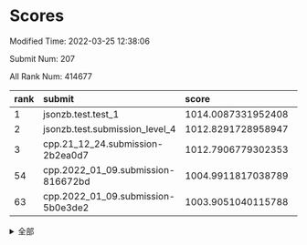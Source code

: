 # Scores

Modified Time: 2022-03-25 12:38:06

Submit Num: 207

All Rank Num: 414677

| rank |               submit               |       score        |       sigma        | pk_num |
| :--- | :--------------------------------- | :----------------- | :----------------- | :----- |
| 1    | jsonzb.test.test_1                 | 1014.0087331952408 | 0.8235010326281027 | 8011   |
| 2    | jsonzb.test.submission_level_4     | 1012.8291728958947 | 0.799723072685265  | 8012   |
| 3    | cpp.21_12_24.submission-2b2ea0d7   | 1012.7906779302353 | 0.7990938799068115 | 8014   |
| 54   | cpp.2022_01_09.submission-816672bd | 1004.9911817038789 | 0.7166161617736642 | 8012   |
| 63   | cpp.2022_01_09.submission-5b0e3de2 | 1003.9051040115788 | 0.7258089277195988 | 8015   |


<details>
<summary>全部</summary>

| rank |                 submit                 |       score        |       sigma        | pk_num |
| :--- | :------------------------------------- | :----------------- | :----------------- | :----- |
| 1    | jsonzb.test.test_1                     | 1014.0087331952408 | 0.8235010326281027 | 8011   |
| 2    | jsonzb.test.submission_level_4         | 1012.8291728958947 | 0.799723072685265  | 8012   |
| 3    | cpp.21_12_24.submission-2b2ea0d7       | 1012.7906779302353 | 0.7990938799068115 | 8014   |
| 4    | gobigger.level_3.submission_level_3_30 | 1012.2595944576351 | 0.7729883177958413 | 8012   |
| 5    | gobigger.level_3.submission_level_3_27 | 1011.2568917488553 | 0.770673372006481  | 8013   |
| 6    | gobigger.level_3.submission_level_3_22 | 1011.2161085179191 | 0.7747761870527299 | 8007   |
| 7    | gobigger.level_3.submission_level_3_32 | 1011.043360342683  | 0.8114688285686095 | 8014   |
| 8    | gobigger.level_3.submission_level_3_19 | 1010.9502258004449 | 0.7675317995203222 | 8012   |
| 9    | gobigger.level_3.submission_level_3_5  | 1010.6464957690733 | 0.7681623496275889 | 8015   |
| 10   | gobigger.level_3.submission_level_3_49 | 1010.6121048575106 | 0.7615102955337784 | 8009   |
| 11   | gobigger.level_3.submission_level_3_36 | 1010.5823204366856 | 0.750688497435777  | 8013   |
| 12   | gobigger.level_3.submission_level_3_40 | 1010.50062201369   | 0.7567267649071346 | 8011   |
| 13   | gobigger.level_3.submission_level_3_11 | 1010.4431638369662 | 0.7518245973752713 | 8012   |
| 14   | gobigger.level_3.submission_level_3_1  | 1010.4421955527548 | 0.7762368067080329 | 8014   |
| 15   | gobigger.level_3.submission_level_3_43 | 1010.4205864617185 | 0.7679828840931427 | 8016   |
| 16   | gobigger.level_3.submission_level_3_45 | 1010.2550911009108 | 0.7598840472836352 | 8007   |
| 17   | gobigger.level_3.submission_level_3_24 | 1010.2415711100646 | 0.7559693339378267 | 8015   |
| 18   | gobigger.level_3.submission_level_3_25 | 1010.1739699343166 | 0.768901515959804  | 8015   |
| 19   | gobigger.level_3.submission_level_3_26 | 1010.1217789984828 | 0.7626692110672282 | 8011   |
| 20   | gobigger.level_3.submission_level_3_3  | 1010.1143906437301 | 0.765623285673692  | 8009   |
| 21   | gobigger.level_3.submission_level_3_6  | 1010.0823282304351 | 0.733780198022136  | 8013   |
| 22   | gobigger.level_3.submission_level_3_13 | 1010.0566137147347 | 0.7591394886657004 | 8013   |
| 23   | gobigger.level_3.submission_level_3_47 | 1010.0518021075642 | 0.7541584758982112 | 8021   |
| 24   | gobigger.level_3.submission_level_3_46 | 1010.0399319224518 | 0.7435576012863174 | 8015   |
| 25   | gobigger.level_3.submission_level_3_18 | 1009.9541346968641 | 0.7726574278246459 | 8011   |
| 26   | gobigger.level_3.submission_level_3_16 | 1009.9427377440875 | 0.7894462867244253 | 8014   |
| 27   | gobigger.level_3.submission_level_3_28 | 1009.9028298797151 | 0.7532469931960977 | 8016   |
| 28   | gobigger.level_3.submission_level_3_34 | 1009.877151211314  | 0.7331644593915557 | 8014   |
| 29   | gobigger.level_3.submission_level_3_23 | 1009.7634198967793 | 0.7599349646379057 | 8013   |
| 30   | gobigger.level_3.submission_level_3_21 | 1009.7632066784341 | 0.7559437471253958 | 8009   |
| 31   | gobigger.level_3.submission_level_3_14 | 1009.6883133521452 | 0.7515554033201912 | 8009   |
| 32   | gobigger.level_3.submission_level_3_4  | 1009.5869112814629 | 0.7689423025191755 | 8013   |
| 33   | gobigger.level_3.submission_level_3_39 | 1009.5812642442986 | 0.7564405781512185 | 8017   |
| 34   | gobigger.level_3.submission_level_3_2  | 1009.5682665707308 | 0.7454966594294723 | 8012   |
| 35   | gobigger.level_3.submission_level_3_35 | 1009.4911679875082 | 0.7511201324438928 | 8018   |
| 36   | gobigger.level_3.submission_level_3_20 | 1009.4666086646057 | 0.7447714408885079 | 8009   |
| 37   | gobigger.level_3.submission_level_3_41 | 1009.4588749233152 | 0.7426634227304828 | 8016   |
| 38   | gobigger.level_3.submission_level_3_10 | 1009.4564298003036 | 0.7387554307753624 | 8014   |
| 39   | gobigger.level_3.submission_level_3_33 | 1009.4248214403816 | 0.7668503500247116 | 8020   |
| 40   | gobigger.level_3.submission_level_3_48 | 1009.4010818967678 | 0.7547114789763397 | 8012   |
| 41   | gobigger.level_3.submission_level_3_8  | 1009.3650631583764 | 0.7480692492464672 | 8017   |
| 42   | gobigger.level_3.submission_level_3_37 | 1009.2983497320697 | 0.7685326709063564 | 8016   |
| 43   | gobigger.level_3.submission_level_3_42 | 1009.2825992340416 | 0.7405331089986901 | 8016   |
| 44   | gobigger.level_3.submission_level_3_7  | 1009.260665701351  | 0.7521007898900401 | 8017   |
| 45   | gobigger.level_3.submission_level_3_15 | 1009.2320520610679 | 0.7588474573204305 | 8013   |
| 46   | gobigger.level_3.submission_level_3_44 | 1009.2151535934088 | 0.7340878326472433 | 8019   |
| 47   | gobigger.level_3.submission_level_3_31 | 1009.078434949507  | 0.7440749633070812 | 8016   |
| 48   | gobigger.level_3.submission_level_3_12 | 1009.0735958445538 | 0.7459341027533613 | 8019   |
| 49   | gobigger.level_3.submission_level_3_29 | 1008.8386461048034 | 0.7443393111092347 | 8010   |
| 50   | gobigger.level_3.submission_level_3_17 | 1008.4610379054352 | 0.7251771037890807 | 8011   |
| 51   | gobigger.level_3.submission_level_3_9  | 1008.4474465924493 | 0.7434854964887796 | 8014   |
| 52   | gobigger.level_3.submission_level_3_38 | 1008.2405152603974 | 0.7286928374793428 | 8014   |
| 53   | gobigger.level_3.submission_level_3_0  | 1007.8808869641163 | 0.7310760391094029 | 8019   |
| 54   | cpp.2022_01_09.submission-816672bd     | 1004.9911817038789 | 0.7166161617736642 | 8012   |
| 55   | gobigger.level_1.submission_level_1_6  | 1004.555906374074  | 0.7194512740314021 | 8014   |
| 56   | gobigger.level_1.submission_level_1_2  | 1004.5549106616841 | 0.7000763015699754 | 8011   |
| 57   | gobigger.level_1.submission_level_1_7  | 1004.3783211755724 | 0.7241296269954279 | 8012   |
| 58   | gobigger.level_1.submission_level_1_13 | 1004.3520469824252 | 0.7089856803052639 | 8009   |
| 59   | gobigger.level_1.submission_level_1_24 | 1004.1288920350138 | 0.7230519122518986 | 8011   |
| 60   | gobigger.level_1.submission_level_1_15 | 1004.0644158183421 | 0.7254498182959838 | 8016   |
| 61   | gobigger.level_1.submission_level_1_19 | 1003.9294325457695 | 0.7120945777398026 | 8004   |
| 62   | gobigger.level_1.submission_level_1_23 | 1003.9210232249882 | 0.7151693075015283 | 8010   |
| 63   | cpp.2022_01_09.submission-5b0e3de2     | 1003.9051040115788 | 0.7258089277195988 | 8015   |
| 64   | gobigger.level_1.submission_level_1_12 | 1003.8963807892147 | 0.7154627035903713 | 8012   |
| 65   | gobigger.level_1.submission_level_1_47 | 1003.8114044402497 | 0.7149149491299585 | 8019   |
| 66   | gobigger.level_1.submission_level_1_14 | 1003.8108072599956 | 0.7224799318624332 | 8013   |
| 67   | gobigger.level_1.submission_level_1_17 | 1003.7556824058357 | 0.7153118750378689 | 8015   |
| 68   | gobigger.level_1.submission_level_1_39 | 1003.7311129936339 | 0.7189891610889246 | 8014   |
| 69   | gobigger.level_1.submission_level_1_0  | 1003.7163054488474 | 0.7079588874623741 | 8016   |
| 70   | gobigger.level_1.submission_level_1_44 | 1003.6938895618686 | 0.7123714141646258 | 8014   |
| 71   | gobigger.level_1.submission_level_1_38 | 1003.6787335611052 | 0.7190345117763639 | 8012   |
| 72   | gobigger.level_1.submission_level_1_10 | 1003.6436429997134 | 0.715344660981539  | 8010   |
| 73   | gobigger.level_1.submission_level_1_46 | 1003.6027032205417 | 0.7251579779076378 | 8017   |
| 74   | gobigger.level_1.submission_level_1_34 | 1003.5571103634193 | 0.7104392076788134 | 8006   |
| 75   | gobigger.level_1.submission_level_1_37 | 1003.5160006208511 | 0.7053182498237172 | 8008   |
| 76   | gobigger.level_1.submission_level_1_11 | 1003.515324442342  | 0.7142568551865364 | 8010   |
| 77   | gobigger.level_1.submission_level_1_21 | 1003.4934719510129 | 0.7022919603118571 | 8011   |
| 78   | gobigger.level_1.submission_level_1_45 | 1003.4631332234962 | 0.7071756103168773 | 8010   |
| 79   | gobigger.level_1.submission_level_1_28 | 1003.4085736576989 | 0.7173350356309436 | 8012   |
| 80   | gobigger.level_1.submission_level_1_36 | 1003.3695208355979 | 0.7225252145318344 | 8018   |
| 81   | gobigger.level_1.submission_level_1_49 | 1003.3666538110463 | 0.7158519256681773 | 8015   |
| 82   | gobigger.level_1.submission_level_1_4  | 1003.356369799534  | 0.7136910012968158 | 8013   |
| 83   | gobigger.level_1.submission_level_1_40 | 1003.3231480459042 | 0.7140675251608476 | 8014   |
| 84   | gobigger.level_1.submission_level_1_29 | 1003.2081091308492 | 0.7020188968857028 | 8017   |
| 85   | gobigger.level_1.submission_level_1_42 | 1003.1714620142592 | 0.726466441027026  | 8019   |
| 86   | gobigger.level_1.submission_level_1_35 | 1003.1543624058738 | 0.7101670354513278 | 8013   |
| 87   | gobigger.level_1.submission_level_1_3  | 1003.1361286586107 | 0.7095028790413258 | 8014   |
| 88   | gobigger.level_1.submission_level_1_9  | 1003.11045711874   | 0.7063590362444334 | 8010   |
| 89   | gobigger.level_1.submission_level_1_16 | 1003.0946091601337 | 0.7066966802679656 | 8014   |
| 90   | gobigger.level_1.submission_level_1_31 | 1003.0231512219539 | 0.7206692117298475 | 8008   |
| 91   | gobigger.level_1.submission_level_1_27 | 1002.8746565504222 | 0.7074054882773942 | 8017   |
| 92   | gobigger.level_1.submission_level_1_8  | 1002.7780405976509 | 0.7161426466749372 | 8021   |
| 93   | gobigger.level_1.submission_level_1_25 | 1002.7771672572545 | 0.7127656505384644 | 8011   |
| 94   | gobigger.level_1.submission_level_1_26 | 1002.7576295786575 | 0.7169994641056399 | 8021   |
| 95   | gobigger.level_1.submission_level_1_5  | 1002.720078142101  | 0.7060078421760368 | 8016   |
| 96   | gobigger.level_1.submission_level_1_30 | 1002.6977228780672 | 0.7253542361046289 | 8013   |
| 97   | gobigger.level_1.submission_level_1_20 | 1002.6794535362014 | 0.7217186121929483 | 8012   |
| 98   | gobigger.level_1.submission_level_1_1  | 1002.6422303708865 | 0.7172799545797267 | 8015   |
| 99   | gobigger.level_1.submission_level_1_32 | 1002.625437527124  | 0.7205927578970652 | 8015   |
| 100  | gobigger.level_1.submission_level_1_48 | 1002.5694927374878 | 0.7193323477073275 | 8014   |
| 101  | gobigger.level_1.submission_level_1_41 | 1002.4841981021293 | 0.7199984291063788 | 8011   |
| 102  | gobigger.level_1.submission_level_1_43 | 1002.4589270546686 | 0.7183481819902756 | 8013   |
| 103  | gobigger.level_1.submission_level_1_18 | 1002.4421236213594 | 0.7087216164169269 | 8008   |
| 104  | gobigger.level_1.submission_level_1_33 | 1002.4115138324341 | 0.7205740525535584 | 8011   |
| 105  | gobigger.level_1.submission_level_1_22 | 1002.2206623276111 | 0.7081923328992153 | 8013   |
| 106  | gobigger.random.submission_random_24   | 997.6982450889784  | 0.7202782604013411 | 8012   |
| 107  | gobigger.random.submission_random_31   | 997.3594111505024  | 0.7206740192214249 | 8012   |
| 108  | gobigger.random.submission_random_43   | 997.2553763215786  | 0.7044315537256741 | 8014   |
| 109  | gobigger.random.submission_random_41   | 997.1799629125652  | 0.6986139083682675 | 8007   |
| 110  | gobigger.random.submission_random_14   | 997.1514675463976  | 0.7109467920970987 | 8013   |
| 111  | gobigger.random.submission_random_35   | 996.9541596364152  | 0.7128551738615665 | 8013   |
| 112  | gobigger.random.submission_random_20   | 996.7298803307285  | 0.7204101712126261 | 8016   |
| 113  | gobigger.random.submission_random_15   | 996.663017391731   | 0.7071940587156895 | 8008   |
| 114  | gobigger.random.submission_random_13   | 996.4965296220494  | 0.7099064886071595 | 8010   |
| 115  | gobigger.random.submission_random_47   | 996.4563667928448  | 0.716001927403545  | 8011   |
| 116  | gobigger.random.submission_random_4    | 996.3540920419672  | 0.7092388514529696 | 8016   |
| 117  | gobigger.random.submission_random_29   | 996.3199852635256  | 0.7205970304503523 | 8010   |
| 118  | gobigger.random.submission_random_39   | 996.1976452326778  | 0.7226704870646979 | 8015   |
| 119  | gobigger.random.submission_random_2    | 996.1501012113686  | 0.7108519949486833 | 8011   |
| 120  | gobigger.random.submission_random_45   | 996.1354581577743  | 0.7136325183927855 | 8011   |
| 121  | gobigger.random.submission_random_25   | 996.0645897984102  | 0.7112630130914276 | 8015   |
| 122  | gobigger.random.submission_random_30   | 996.0483258004932  | 0.7043050702879852 | 8012   |
| 123  | gobigger.random.submission_random_10   | 996.0328778775647  | 0.7203671856555957 | 8009   |
| 124  | gobigger.random.submission_random_21   | 996.0130789286661  | 0.702333293832107  | 8012   |
| 125  | gobigger.random.submission_random_18   | 996.0082313504118  | 0.7011396479779439 | 8014   |
| 126  | gobigger.random.submission_random_27   | 995.9845353167074  | 0.7075121166039849 | 8014   |
| 127  | gobigger.random.submission_random_33   | 995.9634193903732  | 0.7089310470490868 | 8011   |
| 128  | gobigger.random.submission_random_49   | 995.960724733468   | 0.7093727335438562 | 8011   |
| 129  | gobigger.random.submission_random_16   | 995.8975170755305  | 0.7162479950813518 | 8017   |
| 130  | gobigger.random.submission_random_40   | 995.8529046232446  | 0.7090010238594986 | 8016   |
| 131  | gobigger.random.submission_random_26   | 995.8387486684569  | 0.708728631239205  | 8015   |
| 132  | gobigger.random.submission_random_7    | 995.8132567890301  | 0.7208505987865352 | 8016   |
| 133  | gobigger.random.submission_random_19   | 995.8038670625776  | 0.7151980188690048 | 8012   |
| 134  | gobigger.random.submission_random_38   | 995.7194960841683  | 0.7149217762298281 | 8011   |
| 135  | gobigger.random.submission_random_44   | 995.7064669495361  | 0.7135395788798558 | 8012   |
| 136  | gobigger.random.submission_random_23   | 995.7007425729286  | 0.7196603238075824 | 8013   |
| 137  | gobigger.random.submission_random_42   | 995.6920579176349  | 0.7095778556218122 | 8011   |
| 138  | gobigger.random.submission_random_48   | 995.6879156690397  | 0.7011042789502401 | 8014   |
| 139  | gobigger.random.submission_random_46   | 995.6795242712652  | 0.7092478752438869 | 8018   |
| 140  | gobigger.random.submission_random_1    | 995.6728802339582  | 0.7106098023201253 | 8012   |
| 141  | gobigger.random.submission_random_12   | 995.6692527754398  | 0.7237047436284594 | 8005   |
| 142  | gobigger.random.submission_random_28   | 995.6567967422595  | 0.7064176947221328 | 8011   |
| 143  | gobigger.random.submission_random_8    | 995.5757799138873  | 0.7108836942349313 | 8012   |
| 144  | gobigger.random.submission_random_5    | 995.5590349313152  | 0.7014871688515377 | 8013   |
| 145  | gobigger.random.submission_random_22   | 995.5480450935817  | 0.7080898737297051 | 8018   |
| 146  | gobigger.random.submission_random_32   | 995.5294576415165  | 0.7319528218952271 | 8010   |
| 147  | gobigger.random.submission_random_17   | 995.4713642633833  | 0.7096954799319592 | 8011   |
| 148  | gobigger.random.submission_random_3    | 995.4542562779784  | 0.7118021609422868 | 8014   |
| 149  | gobigger.random.submission_random_37   | 995.4155971920618  | 0.7002609452145907 | 8008   |
| 150  | gobigger.random.submission_random_11   | 995.1968873185597  | 0.709188356919099  | 8014   |
| 151  | gobigger.level_2.submission_level_2_4  | 995.157541918617   | 0.7196193045868683 | 8017   |
| 152  | gobigger.random.submission_random_36   | 994.7762861063642  | 0.7270644925130813 | 8016   |
| 153  | gobigger.random.submission_random_9    | 994.6225785018446  | 0.7110167237459244 | 8014   |
| 154  | gobigger.random.submission_random_0    | 994.570013220746   | 0.7369203054130066 | 8008   |
| 155  | gobigger.random.submission_random_6    | 994.3274421359689  | 0.7254910349604845 | 8013   |
| 156  | gobigger.random.submission_random_34   | 994.2621757488722  | 0.7165160619310554 | 8014   |
| 157  | gobigger.level_2.submission_level_2_32 | 994.2167474012348  | 0.7275171192349646 | 8010   |
| 158  | gobigger.level_2.submission_level_2_6  | 994.1289157143835  | 0.7411204973405157 | 8018   |
| 159  | gobigger.level_2.submission_level_2_10 | 993.839566076663   | 0.7357069885535171 | 8014   |
| 160  | gobigger.level_2.submission_level_2_48 | 993.7146177781572  | 0.7394259059035847 | 8012   |
| 161  | gobigger.level_2.submission_level_2_46 | 993.5473661798692  | 0.7432890581487958 | 8016   |
| 162  | gobigger.level_2.submission_level_2_21 | 993.4777420477615  | 0.7266735213435408 | 8011   |
| 163  | gobigger.level_2.submission_level_2_20 | 993.3880257636642  | 0.7317458336430483 | 8010   |
| 164  | gobigger.level_2.submission_level_2_38 | 993.2669166112522  | 0.7316037557699538 | 8010   |
| 165  | gobigger.level_2.submission_level_2_2  | 993.0426259650961  | 0.752476658583244  | 8007   |
| 166  | gobigger.level_2.submission_level_2_36 | 993.0127902240614  | 0.7459349531833073 | 8009   |
| 167  | gobigger.level_2.submission_level_2_39 | 992.9612244387167  | 0.7371552061357987 | 8012   |
| 168  | gobigger.level_2.submission_level_2_47 | 992.8288124095102  | 0.7365208344242051 | 8010   |
| 169  | gobigger.level_2.submission_level_2_15 | 992.7439641255448  | 0.7344433345237413 | 8014   |
| 170  | gobigger.level_2.submission_level_2_45 | 992.717920220003   | 0.7352841900182355 | 8011   |
| 171  | gobigger.level_2.submission_level_2_8  | 992.5858059583022  | 0.7608673260131005 | 8013   |
| 172  | gobigger.level_2.submission_level_2_27 | 992.5711439670046  | 0.7568828712257684 | 8012   |
| 173  | gobigger.level_2.submission_level_2_22 | 992.5594626154465  | 0.7404989684625303 | 8014   |
| 174  | gobigger.level_2.submission_level_2_49 | 992.5485890436075  | 0.7487533009503077 | 8014   |
| 175  | gobigger.level_2.submission_level_2_3  | 992.5473978344048  | 0.7351294488193206 | 8009   |
| 176  | gobigger.level_2.submission_level_2_0  | 992.5154842040229  | 0.749665636628331  | 8013   |
| 177  | gobigger.level_2.submission_level_2_28 | 992.4899966557456  | 0.7285687470171852 | 8010   |
| 178  | gobigger.level_2.submission_level_2_23 | 992.4834640740231  | 0.7414371254956109 | 8013   |
| 179  | gobigger.level_2.submission_level_2_37 | 992.3705953639898  | 0.7341558843431741 | 8011   |
| 180  | gobigger.level_2.submission_level_2_1  | 992.2662557212794  | 0.7399965101232706 | 8011   |
| 181  | gobigger.level_2.submission_level_2_16 | 992.2140027549542  | 0.7304692736198828 | 8015   |
| 182  | gobigger.level_2.submission_level_2_5  | 992.1849193333695  | 0.7331103436282468 | 8013   |
| 183  | gobigger.level_2.submission_level_2_11 | 992.1459446175414  | 0.7417056882696046 | 8010   |
| 184  | gobigger.level_2.submission_level_2_19 | 992.1240124670809  | 0.7391458658892224 | 8016   |
| 185  | gobigger.level_2.submission_level_2_42 | 992.1177580132667  | 0.750206086864035  | 8014   |
| 186  | gobigger.level_2.submission_level_2_24 | 992.0907916291491  | 0.7395776233919634 | 8016   |
| 187  | gobigger.level_2.submission_level_2_14 | 992.0727842071044  | 0.7659782248670404 | 8017   |
| 188  | gobigger.level_2.submission_level_2_31 | 992.0660816306038  | 0.7543034177699451 | 8016   |
| 189  | gobigger.level_2.submission_level_2_41 | 992.0593505304107  | 0.7354078682500601 | 8014   |
| 190  | gobigger.level_2.submission_level_2_26 | 991.9266447473459  | 0.7268108294445208 | 8015   |
| 191  | gobigger.level_2.submission_level_2_35 | 991.8946660002186  | 0.7471887184085322 | 8017   |
| 192  | gobigger.level_2.submission_level_2_29 | 991.8905157653079  | 0.7739556994056872 | 8017   |
| 193  | gobigger.level_2.submission_level_2_34 | 991.7468600648889  | 0.7439367271520174 | 8010   |
| 194  | gobigger.level_2.submission_level_2_13 | 991.7440954886284  | 0.7383941461000167 | 8008   |
| 195  | gobigger.level_2.submission_level_2_40 | 991.5488826470333  | 0.7619494931238359 | 8014   |
| 196  | gobigger.level_2.submission_level_2_18 | 991.4982092024999  | 0.7649812052556402 | 8012   |
| 197  | gobigger.level_2.submission_level_2_43 | 991.4971577798535  | 0.7584635469457893 | 8010   |
| 198  | gobigger.level_2.submission_level_2_7  | 991.2042717490338  | 0.7848192806452982 | 8012   |
| 199  | gobigger.level_2.submission_level_2_9  | 991.172378395596   | 0.7446452203464378 | 8015   |
| 200  | gobigger.level_2.submission_level_2_30 | 991.1692666130306  | 0.749461349929709  | 8015   |
| 201  | gobigger.level_2.submission_level_2_44 | 991.0574409298849  | 0.7727610835795661 | 8017   |
| 202  | gobigger.level_2.submission_level_2_33 | 990.9444760436024  | 0.7634707003244873 | 8014   |
| 203  | gobigger.level_2.submission_level_2_17 | 990.5147359426484  | 0.7608810876874327 | 8019   |
| 204  | gobigger.level_2.submission_level_2_12 | 990.1145594934344  | 0.7564210166317589 | 8018   |
| 205  | gobigger.level_2.submission_level_2_25 | 990.0405082727897  | 0.765460790566463  | 8016   |
| 206  | gobigger.none.submission_none_0        | 978.6982957988151  | 1.2060579602359658 | 8014   |
| 207  | gobigger.none.submission_none_1        | 976.4108543595078  | 1.4548356343877988 | 8010   |

</details>